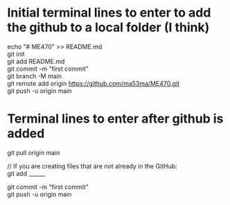 # Initial terminal lines to enter to add the github to a local folder (I think)
echo "# ME470" >> README.md  
git init  
git add README.md  
git commit -m "first commit"  
git branch -M main  
git remote add origin https://github.com/ma53ma/ME470.git  
git push -u origin main  


# Terminal lines to enter after github is added
git pull origin main

// If you are creating files that are not already in the GitHub:  
git add ______

git commit -m "first commit"  
git push -u origin main
